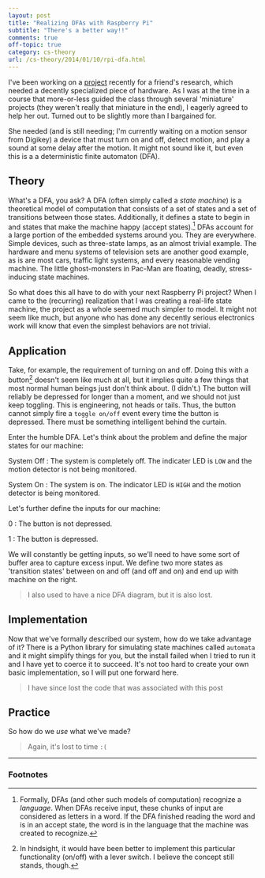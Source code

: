 ```yaml
---
layout: post
title: "Realizing DFAs with Raspberry Pi"
subtitle: "There's a better way!!"
comments: true
off-topic: true
category: cs-theory
url: /cs-theory/2014/01/10/rpi-dfa.html
---
```

I've been working on a [project][pisnort] recently for a friend's research,
  which needed a decently specialized piece of hardware.
As I was at the time in a course that more-or-less guided the class
  through several 'miniature' projects
  (they weren't really that miniature in the end),
  I eagerly agreed to help her out.
Turned out to be slightly more than I bargained for.

<!--more-->

She needed (and is still needing;
  I'm currently waiting on a motion sensor from Digikey)
  a device that must turn on and off,
  detect motion,
  and play a sound at some delay after the motion.
It might not sound like it, but even this is a
  a deterministic finite automaton (DFA).

## Theory ##

What's a DFA, you ask?
A DFA (often simply called a *state machine*) is
  a theoretical model of computation that consists of
  a set of states and a set of transitions between those states.
Additionally, it defines a state to begin in
  and states that make the machine happy (accept states).[^formal]
DFAs account for a large portion of the embedded systems around you.
They are everywhere.
Simple devices, such as three-state lamps, as an almost trivial example.
The hardware and menu systems of television sets are another good example,
  as is are most cars, traffic light systems, and every reasonable vending machine.
The little ghost-monsters in Pac-Man are floating, deadly, stress-inducing state machines.

So what does this all have to do with your next Raspberry Pi project?
When I came to the (recurring) realization that I was creating a real-life state machine,
  the project as a whole seemed much simpler to model.
It might not seem like much, but anyone who has done any decently serious electronics work
  will know that even the simplest behaviors are not trivial.

## Application ##

Take, for example, the requirement of turning on and off.
Doing this with a button[^hindsight] doesn't seem like much at all,
  but it implies quite a few things that
  most normal human beings just don't think about.
  (I didn't.)
The button will reliably be depressed for longer than a moment,
  and we should not just keep toggling.
This is engineering, not heads or tails.
Thus, the button cannot simply fire a `toggle on/off` event
  every time the button is depressed.
There must be something intelligent behind the curtain.

Enter the humble DFA.
Let's think about the problem and define the major states for our machine:

System Off
: The system is completely off.
  The indicater LED is `LOW` and the motion detector is not being monitored.

System On
: The system is on.
  The indicator LED is `HIGH` and the motion detector is being monitored.

<!-- [<img align="right" src="/images/rpi-dfa.png" height="350" width="350" alt="state machine"/>][tex-source] -->

Let's further define the inputs for our machine:

0
: The button is not depressed.

1
: The button is depressed.

We will constantly be getting inputs,
  so we'll need to have some sort of buffer area to capture excess input.
We define two more states as 'transition states' between on and off (and off and on)
  and end up with machine on the right.

> I also used to have a nice DFA diagram, but it is also lost.

## Implementation ##

Now that we've formally described our system,
  how do we take advantage of it?
There is a Python library for simulating state machines called `automata`
  and it might simplify things for you,
  but the install failed when I tried to run it and I have yet to coerce it to succeed.
It's not too hard to create your own basic implementation, so I will put one forward here.

> I have since lost the code that was associated with this post

## Practice ##

So how do we *use* what we've made?

> Again, it's lost to time `:(`

---

### Footnotes ###

[^formal]:
    Formally, DFAs (and other such models of computation) recognize a *language*.
	When DFAs receive input, these chunks of input are considered as letters in a word.
	If the DFA finished reading the word and is in an accept state,
	  the word is in the language that the machine was created to recognize.

[^hindsight]:
    In hindsight, it would have been better to implement
	  this particular functionality (on/off) with a lever switch.
	I believe the concept still stands, though.

[pisnort]: http://www.github.com/vermiculus/pisnort
[tex-source]: https://gist.github.com/vermiculus/8376562#file-diagram-tex
